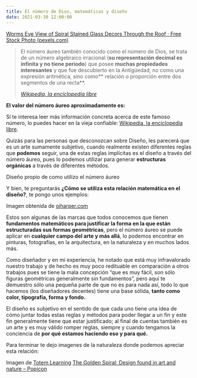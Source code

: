 ```yaml
---
title: El número de Dios, matemáticas y diseño
date: 2021-03-30 12:00:00
---
```

<Imagen src="img/blog/el-numero-de-dios-matematicas-y-diseno/pexels-161154.jpg">
	<a href="https://www.pexels.com/photo/worms-eye-view-of-spiral-stained-glass-decors-through-the-roof-161154/">Worms Eye View of Spiral Stained Glass Decors Through the Roof · Free Stock Photo (pexels.com)</a>
</Imagen>

> El número áureo también conocido como el número de Dios, se trata de un número algebraico irracional (**su representación decimal es infinita y no tiene periodo**) que posee **muchas propiedades interesantes** y que fue descubierto en la Antigüedad, no como una expresión aritmética, sino como** relación o proporción entre dos segmentos de una recta**.
>
> <cite><a href="https://es.wikipedia.org/wiki/N%C3%BAmero_%C3%A1ureo">Wikipedia, la enciclopedia libre</a></cite>

**El valor del número áureo aproximadamente es:**

<Imagen src="img/blog/el-numero-de-dios-matematicas-y-diseno/numero-aureo.svg"></Imagen>

Sí te interesa leer más información concreta acerca de este famoso número, lo puedes hacer en la vieja confiable: <a href="https://es.wikipedia.org/wiki/N%C3%BAmero_%C3%A1ureo">Wikipedia, la enciclopedia libre</a>.

Quizás para las personas que desconozcan sobre Diseño, les parecerá que es un arte sumamente subjetivo, cuando realmente existen diferentes reglas que **podemos** seguir, una de estas reglas implícitas es el diseño a través del número áureo, pues lo podemos utilizar para generar **estructuras orgánicas** a través de diferentes métodos.

<Imagen src="img/blog/el-numero-de-dios-matematicas-y-diseno/ejemplo.svg">
	Diseño propio de como utilizo el número áureo
</Imagen>

Y bien, te preguntarás **¿Cómo se utiliza esta relación matemática en el diseño?**, te pongo unos ejemplos:

<Imagen src="img/blog/el-numero-de-dios-matematicas-y-diseno/ejemplo-logos.jpg">
	Imagen obtenida de <a href="http://ojharper.com/what-makes-a-logo-effective/">ojharper.com</a>
</Imagen>

Estos son algunas de las marcas que todos conocemos que tienen **fundamentos matemáticos para justificar la forma en la que están estructuradas sus formas geométricas**, pero el número áureo se puede aplicar en **cualquier campo del arte y más allá**, lo podemos encontrar en pinturas, fotografías, en la arquitectura, en la naturaleza y en muchos lados más.

Como diseñador y en mi experiencia, he notado que está muy infravalorado nuestro trabajo y de hecho es muy poco redituable en comparación a otros trabajos pues se tiene la mala concepción “que es muy fácil, son sólo figuras geométricas generalmente sin fundamentos”, pero aquí te demuestro sólo una pequeña parte de que no es para nada así, todo lo que hacemos (los diseñadores decentes) tiene una base sólida, **tanto como color, tipografía, forma y fondo.**

El diseño es subjetivo en el sentido de que cada uno tiene una idea de cómo juntar todas estas reglas y métodos para poder llegar a un fin y este fin generalmente tiene que estar justificado; al final de cuentas también es un arte y es muy válido romper reglas, siempre y cuando tengamos la conciencia de **por qué estamos haciendo eso y para qué.**

Para terminar te dejo imagenes de la naturaleza donde podemos apreciar esta relación:

<Imagen src="img/blog/el-numero-de-dios-matematicas-y-diseno/ejemplo-naturaleza.jpg">
	Imagen de <a href="https://static1.squarespace.com/static/526e93fde4b0825dbf634205/t/55376c19e4b04fa840f0d570/1429695527113/">Totem Learning</a>
</Imagen>

<Imagen src="img/blog/el-numero-de-dios-matematicas-y-diseno/ejemplo-naturaleza-2.jpg">
	<a href="https://www.popicon.com/blogs/iconography/the-golden-spiral-design-found-in-art-and-nature">The Golden Spiral: Design found in art and nature – Popicon</a>
</Imagen>
